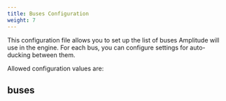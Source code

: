 ```yaml
---
title: Buses Configuration
weight: 7
---
```


This configuration file allows you to set up the list of buses Amplitude will use in the engine. For each bus, you can configure settings for auto-ducking between them.

Allowed configuration values are:

## buses